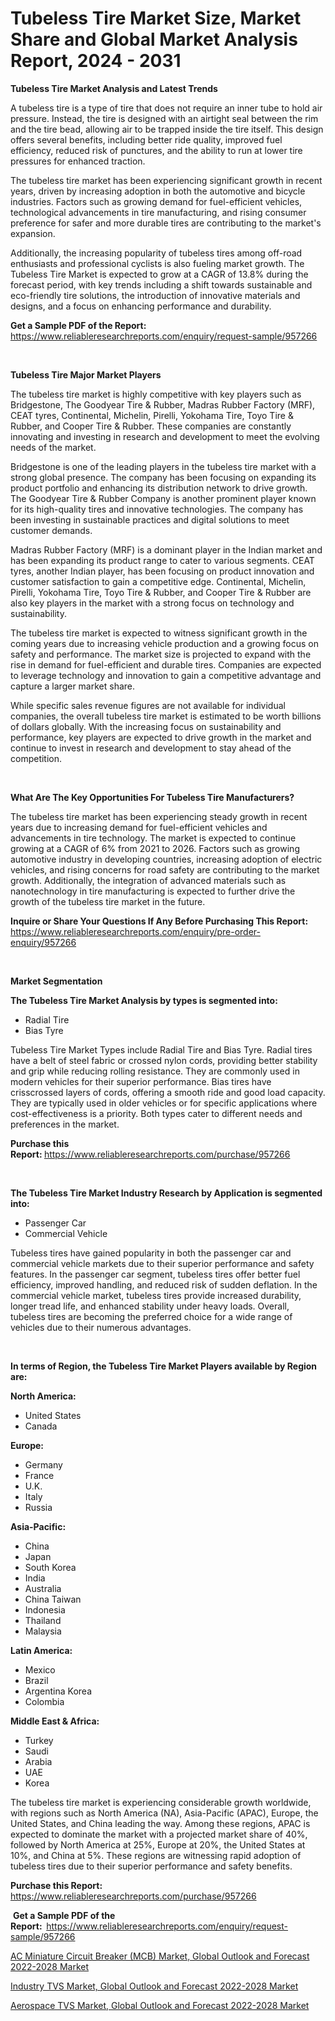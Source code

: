 <p><h1>Tubeless Tire Market Size, Market Share and Global Market Analysis Report, 2024 - 2031</h1></p><p><strong>Tubeless Tire Market Analysis and Latest Trends</strong></p>
<p><p>A tubeless tire is a type of tire that does not require an inner tube to hold air pressure. Instead, the tire is designed with an airtight seal between the rim and the tire bead, allowing air to be trapped inside the tire itself. This design offers several benefits, including better ride quality, improved fuel efficiency, reduced risk of punctures, and the ability to run at lower tire pressures for enhanced traction.</p><p>The tubeless tire market has been experiencing significant growth in recent years, driven by increasing adoption in both the automotive and bicycle industries. Factors such as growing demand for fuel-efficient vehicles, technological advancements in tire manufacturing, and rising consumer preference for safer and more durable tires are contributing to the market's expansion.</p><p>Additionally, the increasing popularity of tubeless tires among off-road enthusiasts and professional cyclists is also fueling market growth. The Tubeless Tire Market is expected to grow at a CAGR of 13.8% during the forecast period, with key trends including a shift towards sustainable and eco-friendly tire solutions, the introduction of innovative materials and designs, and a focus on enhancing performance and durability.</p></p>
<p><strong>Get a Sample PDF of the Report:&nbsp;</strong> <a href="https://www.reliableresearchreports.com/enquiry/request-sample/957266">https://www.reliableresearchreports.com/enquiry/request-sample/957266</a></p>
<p>&nbsp;</p>
<p><strong>Tubeless Tire Major Market Players</strong></p>
<p><p>The tubeless tire market is highly competitive with key players such as Bridgestone, The Goodyear Tire & Rubber, Madras Rubber Factory (MRF), CEAT tyres, Continental, Michelin, Pirelli, Yokohama Tire, Toyo Tire & Rubber, and Cooper Tire & Rubber. These companies are constantly innovating and investing in research and development to meet the evolving needs of the market.</p><p>Bridgestone is one of the leading players in the tubeless tire market with a strong global presence. The company has been focusing on expanding its product portfolio and enhancing its distribution network to drive growth. The Goodyear Tire & Rubber Company is another prominent player known for its high-quality tires and innovative technologies. The company has been investing in sustainable practices and digital solutions to meet customer demands.</p><p>Madras Rubber Factory (MRF) is a dominant player in the Indian market and has been expanding its product range to cater to various segments. CEAT tyres, another Indian player, has been focusing on product innovation and customer satisfaction to gain a competitive edge. Continental, Michelin, Pirelli, Yokohama Tire, Toyo Tire & Rubber, and Cooper Tire & Rubber are also key players in the market with a strong focus on technology and sustainability.</p><p>The tubeless tire market is expected to witness significant growth in the coming years due to increasing vehicle production and a growing focus on safety and performance. The market size is projected to expand with the rise in demand for fuel-efficient and durable tires. Companies are expected to leverage technology and innovation to gain a competitive advantage and capture a larger market share.</p><p>While specific sales revenue figures are not available for individual companies, the overall tubeless tire market is estimated to be worth billions of dollars globally. With the increasing focus on sustainability and performance, key players are expected to drive growth in the market and continue to invest in research and development to stay ahead of the competition.</p></p>
<p>&nbsp;</p>
<p><strong>What Are The Key Opportunities For Tubeless Tire Manufacturers?</strong></p>
<p><p>The tubeless tire market has been experiencing steady growth in recent years due to increasing demand for fuel-efficient vehicles and advancements in tire technology. The market is expected to continue growing at a CAGR of 6% from 2021 to 2026. Factors such as growing automotive industry in developing countries, increasing adoption of electric vehicles, and rising concerns for road safety are contributing to the market growth. Additionally, the integration of advanced materials such as nanotechnology in tire manufacturing is expected to further drive the growth of the tubeless tire market in the future.</p></p>
<p><strong>Inquire or Share Your Questions If Any Before Purchasing This Report:</strong> <a href="https://www.reliableresearchreports.com/enquiry/pre-order-enquiry/957266">https://www.reliableresearchreports.com/enquiry/pre-order-enquiry/957266</a></p>
<p>&nbsp;</p>
<p><strong>Market Segmentation</strong></p>
<p><strong>The Tubeless Tire Market Analysis by types is segmented into:</strong></p>
<p><ul><li>Radial Tire</li><li>Bias Tyre</li></ul></p>
<p><p>Tubeless Tire Market Types include Radial Tire and Bias Tyre. Radial tires have a belt of steel fabric or crossed nylon cords, providing better stability and grip while reducing rolling resistance. They are commonly used in modern vehicles for their superior performance. Bias tires have crisscrossed layers of cords, offering a smooth ride and good load capacity. They are typically used in older vehicles or for specific applications where cost-effectiveness is a priority. Both types cater to different needs and preferences in the market.</p></p>
<p><strong>Purchase this Report:&nbsp;</strong><a href="https://www.reliableresearchreports.com/purchase/957266">https://www.reliableresearchreports.com/purchase/957266</a></p>
<p>&nbsp;</p>
<p><strong>The Tubeless Tire Market Industry Research by Application is segmented into:</strong></p>
<p><ul><li>Passenger Car</li><li>Commercial Vehicle</li></ul></p>
<p><p>Tubeless tires have gained popularity in both the passenger car and commercial vehicle markets due to their superior performance and safety features. In the passenger car segment, tubeless tires offer better fuel efficiency, improved handling, and reduced risk of sudden deflation. In the commercial vehicle market, tubeless tires provide increased durability, longer tread life, and enhanced stability under heavy loads. Overall, tubeless tires are becoming the preferred choice for a wide range of vehicles due to their numerous advantages.</p></p>
<p>&nbsp;</p>
<p><strong>In terms of Region, the Tubeless Tire Market Players available by Region are:</strong></p>
<p>
    <p> <strong> North America: </strong>
        <ul>
            <li>United States</li>
            <li>Canada</li>
        </ul>
        </p> 
    <p> <strong> Europe: </strong>
        <ul>
            <li>Germany</li>
            <li>France</li>
            <li>U.K.</li>
            <li>Italy</li>
            <li>Russia</li>
        </ul>
        </p> 
    <p> <strong> Asia-Pacific: </strong>
        <ul>
            <li>China</li>
            <li>Japan</li>
            <li>South Korea</li>
            <li>India</li>
            <li>Australia</li>
            <li>China Taiwan</li>
            <li>Indonesia</li>
            <li>Thailand</li>
            <li>Malaysia</li>
        </ul>
        </p> 
    <p> <strong> Latin America: </strong>
        <ul>
            <li>Mexico</li>
            <li>Brazil</li>
            <li>Argentina Korea</li>
            <li>Colombia</li>
        </ul>
        </p> 
    <p> <strong> Middle East & Africa: </strong>
        <ul>
            <li>Turkey</li>
            <li>Saudi</li>
            <li>Arabia</li>
            <li>UAE</li>
            <li>Korea</li>
        </ul>
    </p>
    </p>
<p><p>The tubeless tire market is experiencing considerable growth worldwide, with regions such as North America (NA), Asia-Pacific (APAC), Europe, the United States, and China leading the way. Among these regions, APAC is expected to dominate the market with a projected market share of 40%, followed by North America at 25%, Europe at 20%, the United States at 10%, and China at 5%. These regions are witnessing rapid adoption of tubeless tires due to their superior performance and safety benefits.</p></p>
<p><strong>Purchase this Report: </strong><a href="https://www.reliableresearchreports.com/purchase/957266">https://www.reliableresearchreports.com/purchase/957266</a></p>
<p>&nbsp;<strong>Get a Sample PDF of the Report:&nbsp;&nbsp;</strong><a href="https://www.reliableresearchreports.com/enquiry/request-sample/957266">https://www.reliableresearchreports.com/enquiry/request-sample/957266</a></p>
<p><strong></strong></p>
<p><p><a href="https://view.publitas.com/reportprime-1/ac-miniature-circuit-breaker-mcb-market-global-outlook-and-forecast-2022-2028-market-size-share-trends-analysis-report-by-application-regional-outlook-competitive-strategies-and-segment-forecasts-2023-2030/">AC Miniature Circuit Breaker (MCB) Market, Global Outlook and Forecast 2022-2028 Market</a></p><p><a href="https://view.publitas.com/reportprime-1/industry-tvs-market-global-outlook-and-forecast-2022-2028-market-size-share-trends-analysis-report-by-application-regional-outlook-competitive-strategies-and-segment-forecasts-2023-2030/">Industry TVS Market, Global Outlook and Forecast 2022-2028 Market</a></p><p><a href="https://view.publitas.com/reportprime-1/aerospace-tvs-market-global-outlook-and-forecast-2022-2028-market-research-report-provides-thorough-industry-overview-which-offers-an-in-depth-analysis-of-product-trends-and-new-market-divisions/">Aerospace TVS Market, Global Outlook and Forecast 2022-2028 Market</a></p></p>
